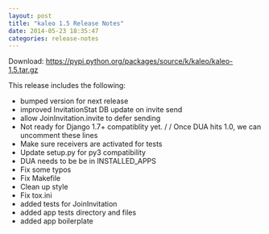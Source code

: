 ```yaml
---
layout: post
title: "kaleo 1.5 Release Notes"
date: 2014-05-23 18:35:47
categories: release-notes
---
```


Download: <https://pypi.python.org/packages/source/k/kaleo/kaleo-1.5.tar.gz>

This release includes the following:

* bumped version for next release
* improved InvitationStat DB update on invite send
* allow JoinInvitation.invite to defer sending
* Not ready for Django 1.7+ compatiblity yet. /  / Once DUA hits 1.0, we can uncomment these lines
* Make sure receivers are activated for tests
* Update setup.py for py3 compatibility
* DUA needs to be be in INSTALLED_APPS
* Fix some typos
* Fix Makefile
* Clean up style
* Fix tox.ini
* added tests for JoinInvitation
* added app tests directory and files
* added app boilerplate
